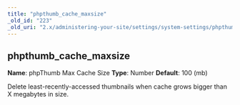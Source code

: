 ```yaml
---
title: "phpthumb_cache_maxsize"
_old_id: "223"
_old_uri: "2.x/administering-your-site/settings/system-settings/phpthumb_cache_maxsize"
---
```


## phpthumb\_cache\_maxsize

**Name**: phpThumb Max Cache Size 
**Type**: Number 
**Default**: 100 (mb)

Delete least-recently-accessed thumbnails when cache grows bigger than X megabytes in size.